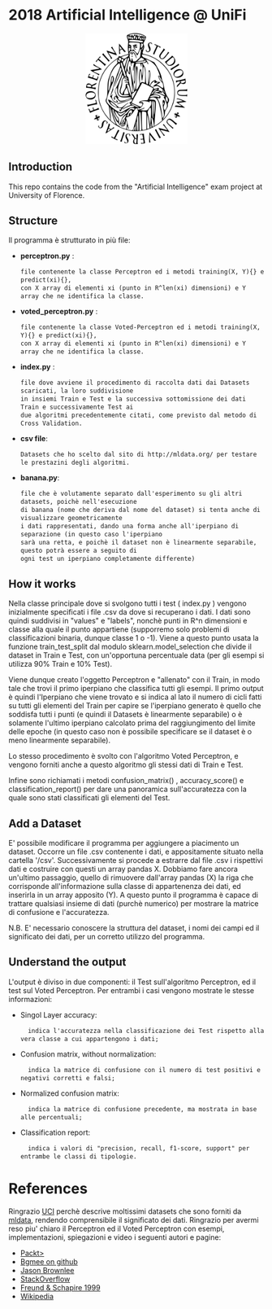 # 2018 Artificial Intelligence @ UniFi

<p align="center">
    <img src="University_of_Florence.png" alt="logo-UniFi" width="200"/>
</p>

## Introduction
This repo contains the code from the "Artificial Intelligence" exam project at University of Florence.

## Structure
Il programma è strutturato in più file:

- **perceptron.py** :

      file contenente la classe Perceptron ed i metodi training(X, Y){} e predict(xi){}, 
      con X array di elementi xi (punto in R^len(xi) dimensioni) e Y array che ne identifica la classe.
                
- **voted_perceptron.py** : 

      file contenente la classe Voted-Perceptron ed i metodi training(X, Y){} e predict(xi){}, 
      con X array di elementi xi (punto in R^len(xi) dimensioni) e Y array che ne identifica la classe.

- **index.py** :  
  
      file dove avviene il procedimento di raccolta dati dai Datasets scaricati, la loro suddivisione 
      in insiemi Train e Test e la successiva sottomissione dei dati Train e successivamente Test ai 
      due algoritmi precedentemente citati, come previsto dal metodo di Cross Validation.

- **csv file**: 

      Datasets che ho scelto dal sito di http://mldata.org/ per testare le prestazini degli algoritmi.

- **banana.py**:
          
      file che è volutamente separato dall'esperimento su gli altri datasets, poichè nell'esecuzione 
      di banana (nome che deriva dal nome del dataset) si tenta anche di visualizzare geometricamente
      i dati rappresentati, dando una forma anche all'iperpiano di separazione (in questo caso l'iperpiano
      sarà una retta, e poichè il dataset non è linearmente separabile, questo potrà essere a seguito di
      ogni test un iperpiano completamente differente)

## How it works
Nella classe principale dove si svolgono tutti i test ( index.py ) vengono inizialmente specificati i file .csv da dove 
si recuperano i dati. I dati sono quindi suddivisi in "values" e "labels", nonchè punti in R^n dimensioni e classe alla 
quale il punto appartiene (supporremo solo problemi di classificazioni binaria, dunque classe 1 o -1). 
Viene a questo punto usata la funzione train_test_split dal modulo sklearn.model_selection che divide il dataset in 
Train e Test, con un'opportuna percentuale data (per gli esempi si utilizza 90% Train e 10% Test).

Viene dunque creato l'oggetto Perceptron e "allenato" con il Train, in modo tale che trovi il primo iperpiano che classifica
tutti gli esempi. Il primo output è quindi l'Iperpiano che viene trovato e si indica al lato il numero di cicli fatti su 
tutti gli elementi del Train per capire se l'iperpiano generato è quello che soddisfa tutti i punti (e quindi il Datasets 
è linearmente separabile) o è solamente l'ultimo iperpiano calcolato prima del raggiungimento del limite delle epoche 
(in questo caso non è possibile specificare se il dataset è o meno linearmente separabile).

Lo stesso procedimento è svolto con l'algoritmo Voted Perceptron, e vengono forniti anche a questo algoritmo gli stessi dati 
di Train e Test.

Infine sono richiamati i metodi confusion_matrix() , accuracy_score() e classification_report() per dare una panoramica 
sull'accuratezza con la quale sono stati classificati gli elementi del Test.

## Add a Dataset
E' possibile modificare il programma per aggiungere a piacimento un dataset. Occorre un file .csv contenente i dati, 
e appositamente situato nella cartella '/csv'. Successivamente si procede a estrarre dal file .csv i rispettivi dati e 
costruire con questi un array pandas X. Dobbiamo fare ancora un'ultimo passaggio, quello di rimuovere dall'array pandas (X) la
riga che corrisponde all'informazione sulla classe di appartenenza dei dati, ed inserirla in un array apposito (Y).
A questo punto il programma è capace di trattare qualsiasi insieme di dati (purchè numerico) per mostrare la matrice di 
confusione e l'accuratezza.

N.B. E' necessario conoscere la struttura del dataset, i nomi dei campi ed il significato dei dati, per un corretto 
utilizzo del programma.

## Understand the output
L'output è diviso in due componenti: il Test sull'algoritmo Perceptron, ed il test sul Voted Perceptron.
Per entrambi i casi vengono mostrate le stesse informazioni:
- Singol Layer accuracy:

        indica l'accuratezza nella classificazione dei Test rispetto alla vera classe a cui appartengono i dati;
        
- Confusion matrix, without normalization: 

        indica la matrice di confusione con il numero di test positivi e negativi corretti e falsi;
        
- Normalized confusion matrix:

        indica la matrice di confusione precedente, ma mostrata in base alle percentuali;
        
- Classification report:

        indica i valori di "precision, recall, f1-score, support" per entrambe le classi di tipologie.
        
# References
Ringrazio [UCI](http://archive.ics.uci.edu/ml/index.php) perchè descrive moltissimi datasets che sono forniti da [mldata](http://mldata.org/), rendendo comprensibile il significato dei dati. 
Ringrazio per avermi reso piu' chiaro il Perceptron ed il Voted Perceptron con esempi, implementazioni, spiegazioni e video i seguenti autori e pagine:
- [Packt>](https://www.youtube.com/channel/UC3VydBGBl132baPCLeDspMQ)
- [Bgmee on github](https://github.com/bmgee)
- [Jason Brownlee](https://machinelearningmastery.com/about/)
- [StackOverflow](https://stackoverflow.com/)
- [Freund & Schapire 1999](https://link.springer.com/content/pdf/10.1023/A:1007662407062.pdf)
- [Wikipedia](https://en.wikipedia.org/wiki/Perceptron)
